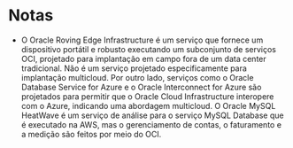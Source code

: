 # Notas

- O Oracle Roving Edge Infrastructure é um serviço que fornece um dispositivo portátil e robusto executando um subconjunto de serviços OCI, projetado para implantação em campo fora de um data center tradicional. Não é um serviço projetado especificamente para implantação multicloud. Por outro lado, serviços como o Oracle Database Service for Azure e o Oracle Interconnect for Azure são projetados para permitir que o Oracle Cloud Infrastructure interopere com o Azure, indicando uma abordagem multicloud. O Oracle MySQL HeatWave é um serviço de análise para o serviço MySQL Database que é executado na AWS, mas o gerenciamento de contas, o faturamento e a medição são feitos por meio do OCI.